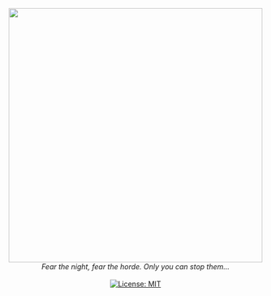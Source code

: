 <p align="center">
  <img width="500" src="https://cloud-6ghtq3d4f-hack-club-bot.vercel.app/0exhumed-logo.png">
  <br>
  <i>Fear the night, fear the horde. Only you can stop them...</i>
  <br>
  <br>
    <a href="#"><img src="https://img.shields.io/badge/License-MIT-green.svg" alt="License: MIT"></a>
</p>
